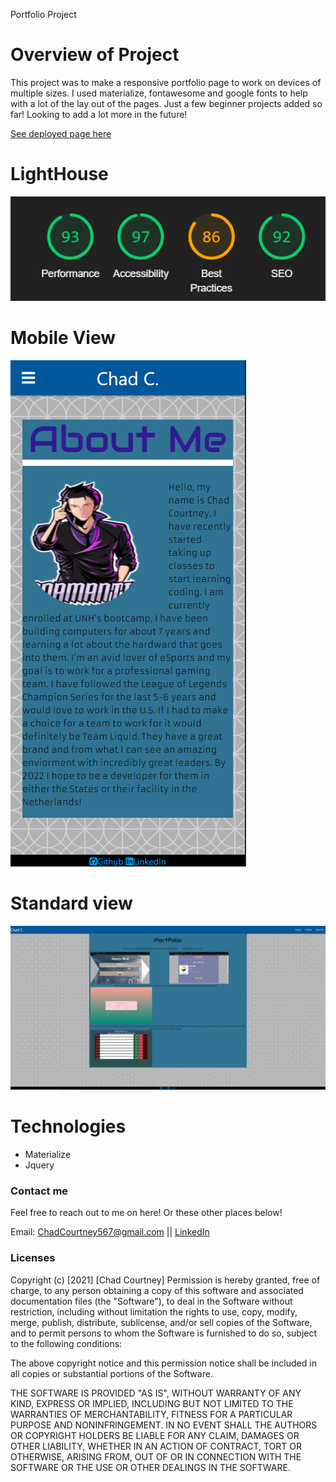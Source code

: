 Portfolio Project

# Overview of Project

This project was to make a responsive portfolio page to work on devices of multiple sizes. I used materialize, fontawesome and google fonts to help with a lot of the lay out of the pages. Just a few beginner projects added so far! Looking to add a lot more in the future!

<a href="https://chadcourtney9.github.io/Responsive-Portfolio/index.html" target="_blank">See deployed page here </a>

# LightHouse

![img of lighthouse performance](https://github.com/chadcourtney9/Responsive-Portfolio/blob/main/assets/images/lighthouse.PNG)

# Mobile View

![img of mobile version](https://github.com/chadcourtney9/Responsive-Portfolio/blob/main/assets/images/mobile%20view.PNG)

# Standard view

![img of standard view](https://github.com/chadcourtney9/Responsive-Portfolio/blob/main/assets/images/portnoncropped.PNG)

# Technologies
- Materialize
- Jquery

### Contact me

Feel free to reach out to me on here! Or these other places below!

Email: ChadCourtney567@gmail.com ||
[LinkedIn](https://www.linkedin.com/in/chad-courtney-7951721ba/)


### Licenses 

Copyright (c) [2021] [Chad Courtney]
Permission is hereby granted, free of charge, to any person obtaining a copy of this software and associated documentation files (the "Software"), to deal in the Software without restriction, including without limitation the rights to use, copy, modify, merge, publish, distribute, sublicense, and/or sell copies of the Software, and to permit persons to whom the Software is furnished to do so, subject to the following conditions:

The above copyright notice and this permission notice shall be included in all copies or substantial portions of the Software.

THE SOFTWARE IS PROVIDED "AS IS", WITHOUT WARRANTY OF ANY KIND, EXPRESS OR IMPLIED, INCLUDING BUT NOT LIMITED TO THE WARRANTIES OF MERCHANTABILITY, FITNESS FOR A PARTICULAR PURPOSE AND NONINFRINGEMENT. IN NO EVENT SHALL THE AUTHORS OR COPYRIGHT HOLDERS BE LIABLE FOR ANY CLAIM, DAMAGES OR OTHER LIABILITY, WHETHER IN AN ACTION OF CONTRACT, TORT OR OTHERWISE, ARISING FROM, OUT OF OR IN CONNECTION WITH THE SOFTWARE OR THE USE OR OTHER DEALINGS IN THE SOFTWARE.